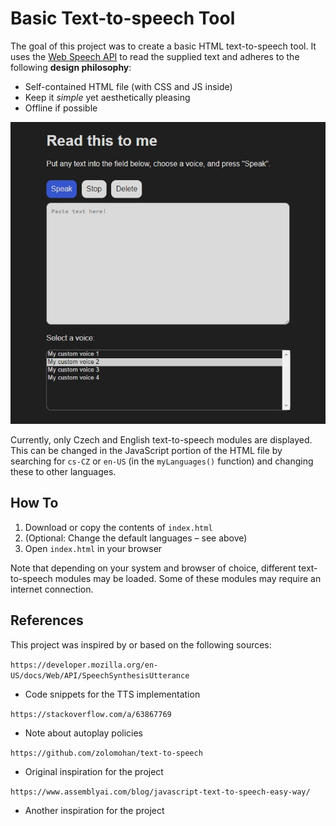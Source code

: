 # Basic Text-to-speech Tool

The goal of this project was to create a basic HTML text-to-speech tool. It uses the [Web Speech API](https://developer.mozilla.org/en-US/docs/Web/API/SpeechSynthesisUtterance) to read the supplied text and adheres to the following **design philosophy**:

- Self-contained HTML file (with CSS and JS inside)
- Keep it *simple* yet aesthetically pleasing
- Offline if possible

![screenshot](./files/screenshot.jpg)

Currently, only Czech and English text-to-speech modules are displayed. This can be changed in the JavaScript portion of the HTML file by searching for `cs-CZ` or `en-US` (in the `myLanguages()` function) and changing these to other languages.

## How To

1. Download or copy the contents of `index.html`
2. (Optional: Change the default languages – see above)
3. Open `index.html` in your browser

Note that depending on your system and browser of choice, different text-to-speech modules may be loaded. Some of these modules may require an internet connection.

## References

This project was inspired by or based on the following sources:

`https://developer.mozilla.org/en-US/docs/Web/API/SpeechSynthesisUtterance`
- Code snippets for the TTS implementation

`https://stackoverflow.com/a/63867769`
- Note about autoplay policies

`https://github.com/zolomohan/text-to-speech`
- Original inspiration for the project

`https://www.assemblyai.com/blog/javascript-text-to-speech-easy-way/`
- Another inspiration for the project

